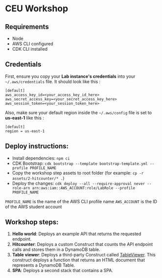 # CEU Workshop

## Requirements

* Node
* AWS CLI configured
* CDK CLI installed

## Credentials

First, ensure you copy your **Lab instance's credentials** into your `~/.aws/credentials` file. It should look like this :
```
[default]
aws_access_key_id=<your_access_key_id_here>
aws_secret_access_key=<your_secret_access_key_here>
aws_session_token=<your_session_token_here>
```

Also, make sure your default region inside the `~/.aws/config` file is set to **us-east-1** like this :

```
[default]
region = us-east-1
```

## Deploy instructions:

* Install dependencies: `npm ci`
* CDK Bootstrap: `cdk bootstrap --template bootstrap-template.yml --profile PROFILE_NAME`
* Copy the workshop step assets to root folder (for example: `cp -r assets/2-hitcounter/* .`)
* Deploy the changes: `cdk deploy --all --require-approval never --role-arn arn:aws:iam::AWS_ACCOUNT:role/LabRole --profile PROFILE_NAME`

`PROFILE_NAME` is the name of the AWS CLI profile name
`AWS_ACCOUNT` is the ID of the AWS student account

## Workshop steps:
1. **Hello world**: Deploys an example API that returns the requested endpoint.
2. **Hitcounter**: Deploys a custom Construct that counts the API endpoint calls and stores them in a DynamoDB table.
3. **Table viewer**: Deploys a third-party Construct called [TableViewer](https://github.com/cdklabs/cdk-dynamo-table-viewer). This construct deploys a function that returns an HTML document that represents a DynamoDB Table.
4. **SPA**: Deploys a second stack that contains a SPA.